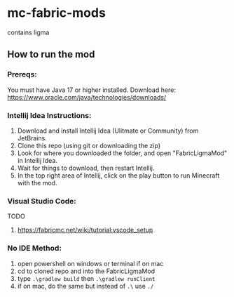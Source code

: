 # mc-fabric-mods

contains ligma

## How to run the mod

### Prereqs:
You must have Java 17 or higher installed.
Download here: https://www.oracle.com/java/technologies/downloads/

### Intellij Idea Instructions:
1. Download and install Intellij Idea (Ulitmate or Community) from JetBrains.
2. Clone this repo (using git or downloading the zip)
3. Look for where you downloaded the folder, and open "FabricLigmaMod" in Intellij Idea.
4. Wait for things to download, then restart Intellij.
5. In the top right area of Intellij, click on the play button to run Minecraft with the mod.

### Visual Studio Code:
TODO
1. https://fabricmc.net/wiki/tutorial:vscode_setup

### No IDE Method:
1. open powershell on windows or terminal if on mac
2. cd to cloned repo and into the FabricLigmaMod
3. type `.\gradlew build` then `.\gradlew runClient`
4. if on mac, do the same but instead of `.\` use `./` 
